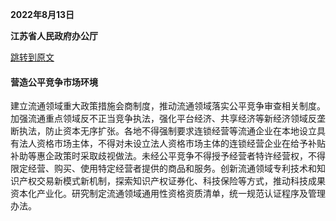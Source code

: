 **2022年8月13日**

**江苏省人民政府办公厅**

[跳转到原文](https://www.jiangsu.gov.cn/art/2022/8/24/art_46144_10585281.html)

#### 营造公平竞争市场环境

建立流通领域重大政策措施会商制度，推动流通领域落实公平竞争审查相关制度。加强流通重点领域反不正当竞争执法，强化平台经济、共享经济等新经济领域反垄断执法，防止资本无序扩张。各地不得强制要求连锁经营等流通企业在本地设立具有法人资格市场主体，不得对未设立法人资格市场主体的连锁经营企业在给予补贴补助等惠企政策时采取歧视做法。未经公平竞争不得授予经营者特许经营权，不得限定经营、购买、使用特定经营者提供的商品和服务。创新流通领域专利技术和知识产权交易新模式新机制，探索知识产权证券化、科技保险等方式，推动科技成果资本化产业化。研究制定流通领域通用性资格资质清单，统一规范认证程序及管理办法。